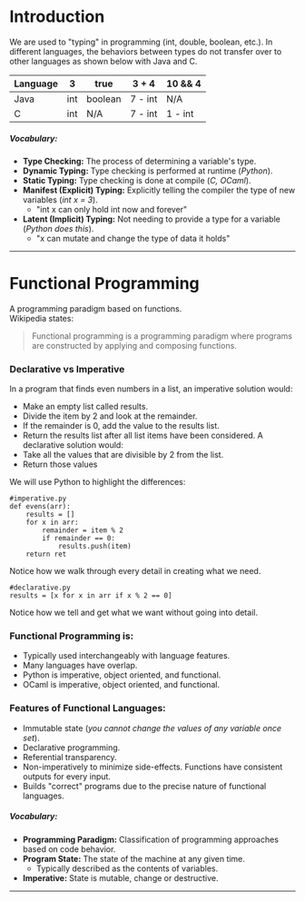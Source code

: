 # Introduction
We are used to "typing" in programming (int, double, boolean, etc.). 
In different languages, the behaviors between types do not transfer over to other languages as shown below with Java and C.

| Language | 3 | true | 3 + 4 | 10 && 4 |
| --- | --- | --- | --- | --- |
| Java | int | boolean | 7 - int | N/A |
| C | int | N/A | 7 - int | 1 - int |

##### Vocabulary:
- **Type Checking:** The process of determining a variable's type. 
- **Dynamic Typing:** Type checking is performed at runtime (*Python*). 
- **Static Typing:** Type checking is done at compile (*C, OCaml*). 
- **Manifest (Explicit) Typing:** Explicitly telling the compiler the type of new variables (*int x = 3*).
	- "int x can only hold int now and forever"
- **Latent (Implicit) Typing:** Not needing to provide a type for a variable (*Python does this*). 
	- "x can mutate and change the type of data it holds"
---
# Functional Programming
A programming paradigm based on functions. <br> Wikipedia states:
>Functional programming is a programming paradigm where programs are constructed by applying and composing functions.
### Declarative vs Imperative
In a program that finds even numbers in a list, an imperative solution would:
- Make an empty list called results.
- Divide the item by 2 and look at the remainder.
- If the remainder is 0, add the value to the results list.
- Return the results list after all list items have been considered.
A declarative solution would:
- Take all the values that are divisible by 2 from the list.
- Return those values

We will use Python to highlight the differences:
```
#imperative.py
def evens(arr):
	results = []
	for x in arr:
		remainder = item % 2
		if remainder == 0:
			results.push(item)
	return ret
```
Notice how we walk through every detail in creating what we need.
```
#declarative.py
results = [x for x in arr if x % 2 == 0]
```
Notice how we tell and get what we want without going into detail.
### Functional Programming is:
- Typically used interchangeably with language features.
- Many languages have overlap.
- Python is imperative, object oriented, and functional.
- OCaml is imperative, object oriented, and functional.
### Features of Functional Languages:
- Immutable state (*you cannot change the values of any variable once set*).
- Declarative programming.
- Referential transparency.
- Non-imperatively to minimize side-effects. Functions have consistent outputs for every input.
- Builds "correct" programs due to the precise nature of functional languages.
##### Vocabulary:
- **Programming Paradigm:** Classification of programming approaches based on code behavior.
- **Program State:** The state of the machine at any given time.
	- Typically described as the contents of variables.
- **Imperative:** State is mutable, change or destructive.
---

